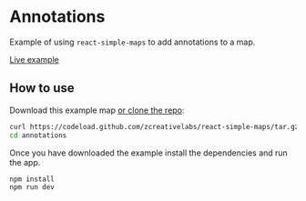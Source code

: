 
# Annotations

Example of using `react-simple-maps` to add annotations to a map.

[Live example](https://www.react-simple-maps.io/annotations)

## How to use

Download this example map [or clone the repo](https://github.com/zcreativelabs/react-simple-maps):

```bash
curl https://codeload.github.com/zcreativelabs/react-simple-maps/tar.gz/master | tar -xz --strip=2 react-simple-maps-master/examples/annotations
cd annotations
```

Once you have downloaded the example install the dependencies and run the app.

```bash
npm install
npm run dev
```
